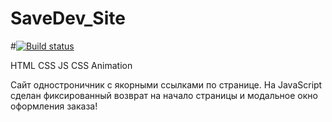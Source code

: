 # SaveDev_Site

#[![Build status](https://ci.appveyor.com/api/projects/status/ujwltl5c4g3rt5wt/branch/main?svg=true)](https://ci.appveyor.com/project/SergeiKostiaev/savedev-site/branch/main)

HTML CSS JS CSS Animation

Сайт одностроничник с якорными ссылками по странице. На JavaScript сделан фиксированный возврат на начало страницы и модальное окно оформления заказа!
